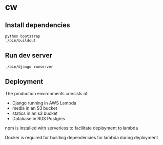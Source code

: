 # cw

## Install dependencies

```
python bootstrap
./bin/buildout
```

## Run dev server

```
./bin/django runserver
```

## Deployment
The production environments consists of
- Django running in AWS Lambda
- media in an S3 bucket
- statics in an s3 bucket
- Database in RDS Postgres

npm is installed with serverless to facilitate deployment to lambda

Docker is required for building dependencies for lambda during deployment